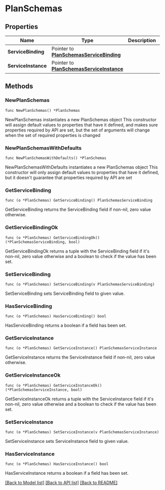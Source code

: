 # PlanSchemas

## Properties

Name | Type | Description | Notes
------------ | ------------- | ------------- | -------------
**ServiceBinding** | Pointer to [**PlanSchemasServiceBinding**](PlanSchemasServiceBinding.md) |  | [optional] 
**ServiceInstance** | Pointer to [**PlanSchemasServiceInstance**](PlanSchemasServiceInstance.md) |  | [optional] 

## Methods

### NewPlanSchemas

`func NewPlanSchemas() *PlanSchemas`

NewPlanSchemas instantiates a new PlanSchemas object
This constructor will assign default values to properties that have it defined,
and makes sure properties required by API are set, but the set of arguments
will change when the set of required properties is changed

### NewPlanSchemasWithDefaults

`func NewPlanSchemasWithDefaults() *PlanSchemas`

NewPlanSchemasWithDefaults instantiates a new PlanSchemas object
This constructor will only assign default values to properties that have it defined,
but it doesn't guarantee that properties required by API are set

### GetServiceBinding

`func (o *PlanSchemas) GetServiceBinding() PlanSchemasServiceBinding`

GetServiceBinding returns the ServiceBinding field if non-nil, zero value otherwise.

### GetServiceBindingOk

`func (o *PlanSchemas) GetServiceBindingOk() (*PlanSchemasServiceBinding, bool)`

GetServiceBindingOk returns a tuple with the ServiceBinding field if it's non-nil, zero value otherwise
and a boolean to check if the value has been set.

### SetServiceBinding

`func (o *PlanSchemas) SetServiceBinding(v PlanSchemasServiceBinding)`

SetServiceBinding sets ServiceBinding field to given value.

### HasServiceBinding

`func (o *PlanSchemas) HasServiceBinding() bool`

HasServiceBinding returns a boolean if a field has been set.

### GetServiceInstance

`func (o *PlanSchemas) GetServiceInstance() PlanSchemasServiceInstance`

GetServiceInstance returns the ServiceInstance field if non-nil, zero value otherwise.

### GetServiceInstanceOk

`func (o *PlanSchemas) GetServiceInstanceOk() (*PlanSchemasServiceInstance, bool)`

GetServiceInstanceOk returns a tuple with the ServiceInstance field if it's non-nil, zero value otherwise
and a boolean to check if the value has been set.

### SetServiceInstance

`func (o *PlanSchemas) SetServiceInstance(v PlanSchemasServiceInstance)`

SetServiceInstance sets ServiceInstance field to given value.

### HasServiceInstance

`func (o *PlanSchemas) HasServiceInstance() bool`

HasServiceInstance returns a boolean if a field has been set.


[[Back to Model list]](../README.md#documentation-for-models) [[Back to API list]](../README.md#documentation-for-api-endpoints) [[Back to README]](../README.md)


